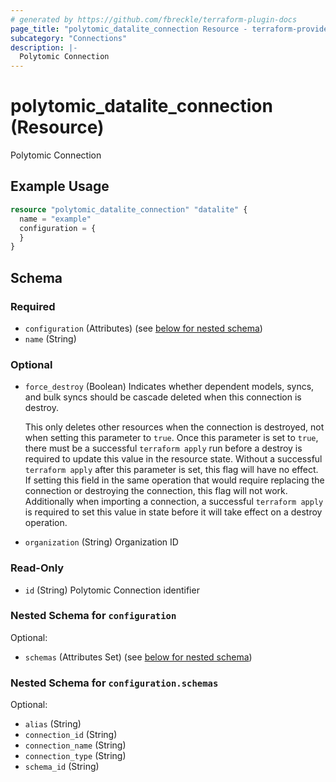 ```yaml
---
# generated by https://github.com/fbreckle/terraform-plugin-docs
page_title: "polytomic_datalite_connection Resource - terraform-provider-polytomic"
subcategory: "Connections"
description: |-
  Polytomic Connection
---
```


# polytomic_datalite_connection (Resource)

Polytomic Connection

## Example Usage

```terraform
resource "polytomic_datalite_connection" "datalite" {
  name = "example"
  configuration = {
  }
}
```

<!-- schema generated by tfplugindocs -->
## Schema

### Required

- `configuration` (Attributes) (see [below for nested schema](#nestedatt--configuration))
- `name` (String)

### Optional

- `force_destroy` (Boolean) Indicates whether dependent models, syncs, and bulk syncs should be cascade
deleted when this connection is destroy.

  This only deletes other resources when the connection is destroyed, not when
setting this parameter to `true`. Once this parameter is set to `true`, there
must be a successful `terraform apply` run before a destroy is required to
update this value in the resource state. Without a successful `terraform apply`
after this parameter is set, this flag will have no effect. If setting this
field in the same operation that would require replacing the connection or
destroying the connection, this flag will not work. Additionally when importing
a connection, a successful `terraform apply` is required to set this value in
state before it will take effect on a destroy operation.
- `organization` (String) Organization ID

### Read-Only

- `id` (String) Polytomic Connection identifier

<a id="nestedatt--configuration"></a>
### Nested Schema for `configuration`

Optional:

- `schemas` (Attributes Set) (see [below for nested schema](#nestedatt--configuration--schemas))

<a id="nestedatt--configuration--schemas"></a>
### Nested Schema for `configuration.schemas`

Optional:

- `alias` (String)
- `connection_id` (String)
- `connection_name` (String)
- `connection_type` (String)
- `schema_id` (String)


